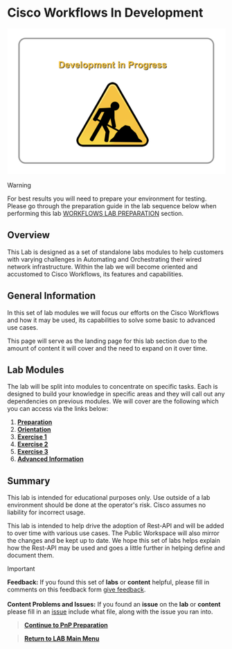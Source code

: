 # Cisco Workflows In Development

![json](../../ASSETS/COMMON/BUILD/underconstruction.png?raw=true "Import JSON")

> [!WARNING]
> For best results you will need to prepare your environment for testing. Please go through the preparation guide in the lab sequence below when performing this lab [WORKFLOWS LAB PREPARATION](./module1-prep.md) section.

## Overview

This Lab is designed as a set of standalone labs modules to help customers with varying challenges in Automating and Orchestrating their wired network infrastructure. Within the lab we will become oriented and accustomed to Cisco Workflows, its features and capabilities.

## General Information

In this set of lab modules we will focus our efforts on the Cisco Workflows and how it may be used, its capabilities to solve some basic to advanced use cases. 

This page will serve as the landing page for this lab section due to the amount of content it will cover and the need to expand on it over time. 

## Lab Modules

The lab will be split into modules to concentrate on specific tasks. Each is designed to build your knowledge in specific areas and they will call out any dependencies on previous modules. We will cover are the following which you can access via the links below:

1. [**Preparation**](./module1-preparation.md)
2. [**Orientation**](./module2-orientation.md)
3. [**Exercise 1**](./module3-exercise1.md)
4. [**Exercise 2**](./module4-aexercise1.md)
5. [**Exercise 3**](./module5-exercise1.md)
6. [**Advanced Information**](./module6-advanced.md)

## Summary

This lab is intended for educational purposes only. Use outside of a lab environment should be done at the operator's risk. Cisco assumes no liability for incorrect usage.

This lab is intended to help drive the adoption of Rest-API and will be added to over time with various use cases. The Public Workspace will also mirror the changes and be kept up to date. We hope this set of labs helps explain how the Rest-API may be used and goes a little further in helping define and document them.

> [!IMPORTANT]
> **Feedback:** If you found this set of **labs** or **content** helpful, please fill in comments on this feedback form [give feedback](https://github.com/kebaldwi/DNAC-TEMPLATES/discussions/new?category=feedback-and-ideas).</br></br>
**Content Problems and Issues:** If you found an **issue** on the **lab** or **content** please fill in an [issue](https://github.com/kebaldwi/DNAC-TEMPLATES/issues/new) include what file, along with the issue you ran into. 

> [**Continue to PnP Preparation**](./module1-pnpprep.md)

> [**Return to LAB Main Menu**](../README.md)
